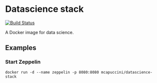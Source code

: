 # Datascience stack
[![Build Status](https://travis-ci.com/mcapuccini/datascience-stack.svg?branch=master)](https://travis-ci.com/mcapuccini/datascience-stack)

A Docker image for data science.

## Examples

### Start Zeppelin
```
docker run -d --name zeppelin -p 8080:8080 mcapuccini/datascience-stack
```
